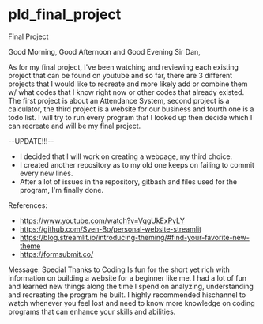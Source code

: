 # pld_final_project
Final Project

Good Morning, Good Afternoon and Good Evening Sir Dan,

  As for my final project, I've been watching and reviewing each existing project that can be found on youtube
and so far, there are 3 different projects that I would like to recreate and more likely add or combine them w/
what codes that I know right now or other codes that already existed. The first project is about an Attendance 
System, second project is a calculator, the third project is a website for our business and fourth one is a todo
list. I will try to run every program that I looked up then decide which I can recreate and will be my final project.

--UPDATE!!!--
- I decided that I will work on creating a webpage, my third choice.
- I created another repository as to my old one keeps on failing to commit every new lines.
- After a lot of issues in the repository, gitbash and files used for the program, I'm finally done.

References:
- https://www.youtube.com/watch?v=VqgUkExPvLY
- https://github.com/Sven-Bo/personal-website-streamlit
- https://blog.streamlit.io/introducing-theming/#find-your-favorite-new-theme
- https://formsubmit.co/

Message:
Special Thanks to Coding Is fun for the short yet rich with information on building a website for a beginner like me. 
I had a lot of fun and learned new things along the time I spend on analyzing, understanding and recreating the program 
he built. I highly recommended hischannel to watch whenever you feel lost and need to know more knowledge on coding 
programs that can enhance your skills and abilities.
